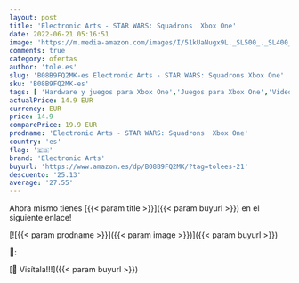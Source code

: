 ```yaml
---
layout: post
title: 'Electronic Arts - STAR WARS: Squadrons  Xbox One'
date: 2022-06-21 05:16:51
image: 'https://m.media-amazon.com/images/I/51kUaNugx9L._SL500_._SL400_.jpg'
comments: true
category: ofertas
author: 'tole.es'
slug: 'B08B9FQ2MK-es Electronic Arts - STAR WARS: Squadrons Xbox One'
sku: 'B08B9FQ2MK-es'
tags: [ 'Hardware y juegos para Xbox One','Juegos para Xbox One','Videojuegos','electronic arts','xbox','🇪🇸', ]
actualPrice: 14.9 EUR
currency: EUR
price: 14.9
comparePrice: 19.9 EUR
prodname: 'Electronic Arts - STAR WARS: Squadrons  Xbox One'
country: 'es'
flag: '🇪🇸'
brand: 'Electronic Arts'
buyurl: 'https://www.amazon.es/dp/B08B9FQ2MK/?tag=tolees-21'
descuento: '25.13'
average: '27.55'
---
```


Ahora mismo tienes [{{< param title >}}]({{< param buyurl >}}) en el siguiente enlace!

[![{{< param prodname >}}]({{< param image >}})]({{< param buyurl >}})

🔎:


[🛒 Visítala!!!]({{< param buyurl >}})
